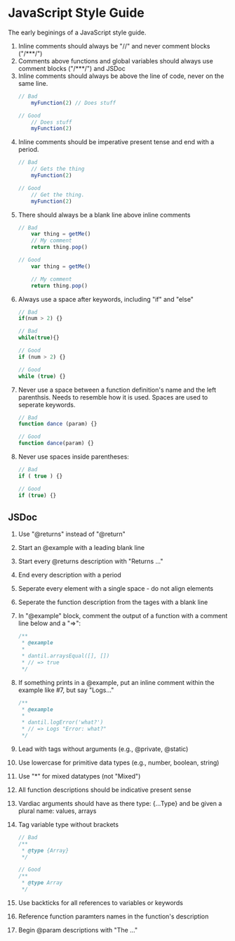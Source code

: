 # JavaScript Style Guide
The early beginings of a JavaScript style guide.

1. Inline comments should always be "//" and never comment blocks ("/***/")
2. Comments above functions and global variables should always use comment blocks ("/***/") and JSDoc
3. Inline comments should always be above the line of code, never on the same line.
	```javascript
	// Bad
		myFunction(2) // Does stuff

	// Good
		// Does stuff
		myFunction(2)
	```
4. Inline comments should be imperative present tense and end with a period.
	```javascript
	// Bad
		// Gets the thing
		myFunction(2)

	// Good
		// Get the thing.
		myFunction(2)
	```
5. There should always be a blank line above inline comments
	```javascript
	// Bad
		var thing = getMe()
		// My comment
		return thing.pop()

	// Good
		var thing = getMe()

		// My comment
		return thing.pop()
	```
6. Always use a space after keywords, including "if" and "else"
	```javascript
	// Bad
	if(num > 2) {}

	// Bad
	while(true){}

	// Good
	if (num > 2) {}

	// Good
	while (true) {}
	```
7. Never use a space between a function definition's name and the left parenthsis. Needs to resemble how it is used. Spaces are used to seperate keywords.
	```javascript
	// Bad
	function dance (param) {}

	// Good
	function dance(param) {}
	```
8. Never use spaces inside parentheses:
	```javascript
	// Bad
	if ( true ) {}

	// Good
	if (true) {}
	```

## JSDoc
1. Use "@returns" instead of "@return"
2. Start an @example with a leading blank line
3. Start every @returns description with "Returns ..."
4. End every description with a period
5. Seperate every element with a single space - do not align elements
6. Seperate the function description from the tages with a blank line
7. In "@example" block, comment the output of a function with a comment line below and a "=>":
	```javascript
	/**
	 * @example
	 *
	 * dantil.arraysEqual([], [])
	 * // => true
	 */
	```

8. If something prints in a @example, put an inline comment within the example like #7, but say "Logs..."
	```javascript
	/**
	 * @example
	 *
	 * dantil.logError('what?')
	 * // => Logs "Error: what?"
	 */
	```

9. Lead with tags without arguments (e.g., @private, @static)
10. Use lowercase for primitive data types (e.g., number, boolean, string)
11. Use "*" for mixed datatypes (not "Mixed")
12. All function descriptions should be indicative present sense
13. Vardiac arguments should have as there type: {...Type} and be given a plural name: values, arrays
14. Tag variable type without brackets
	```javascript
	// Bad
	/**
	 * @type {Array}
	 */

	// Good
	/**
	 * @type Array
	 */
	```
15. Use backticks for all references to variables or keywords
16. Reference function paramters names in the function's description
17. Begin @param descriptions with "The ..."